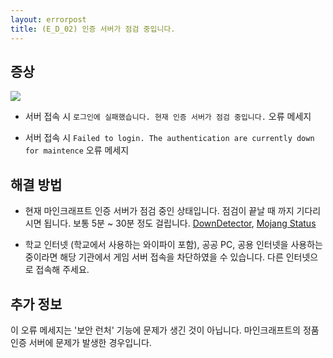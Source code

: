 ```yaml
---
layout: errorpost
title: (E_D_02) 인증 서버가 점검 중입니다. 
---
```


## 증상

![]({{site.url}}/assets/E_D_02_01.png)

- 서버 접속 시 `로그인에 실패했습니다. 현재 인증 서버가 점검 중입니다.` 오류 메세지

- 서버 접속 시 `Failed to login. The authentication are currently down for maintence` 오류 메세지

## 해결 방법

- 현재 마인크래프트 인증 서버가 점검 중인 상태입니다. 점검이 끝날 때 까지 기다리시면 됩니다. 보통 5분 ~ 30분 정도 걸립니다. [DownDetector](https://downdetector.com/status/minecraft/), [Mojang Status](https://twitter.com/mojangstatus)

- 학교 인터넷 (학교에서 사용하는 와이파이 포함), 공공 PC, 공용 인터넷을 사용하는 중이라면 해당 기관에서 게임 서버 접속을 차단하였을 수 있습니다. 다른 인터넷으로 접속해 주세요.

## 추가 정보

이 오류 메세지는 '보안 런처' 기능에 문제가 생긴 것이 아닙니다. 마인크래프트의 정품 인증 서버에 문제가 발생한 경우입니다. 